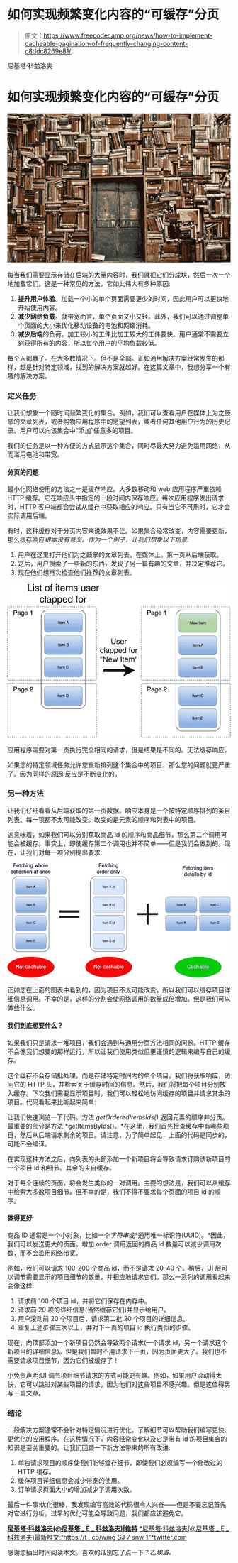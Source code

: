 # 如何实现频繁变化内容的“可缓存”分页

> 原文：<https://www.freecodecamp.org/news/how-to-implement-cacheable-pagination-of-frequently-changing-content-c8ddc8269e81/>

尼基塔·科兹洛夫

# 如何实现频繁变化内容的“可缓存”分页

![1*ZOBmn2PAMPUtQkidXEPjtg](img/97da23aa58b9d011f268c8e6704c54d1.png)

每当我们需要显示存储在后端的大量内容时，我们就把它们分成块，然后一次一个地加载它们。这是一种常见的方法，它如此伟大有多种原因:

1.  **提升用户体验**。加载一个小的单个页面需要更少的时间，因此用户可以更快地开始使用内容。
2.  **减少网络负载**。就带宽而言，单个页面又小又轻。此外，我们可以通过调整单个页面的大小来优化移动设备的电池和网络消耗。
3.  **减少后端**的负荷。加工较小的工件比加工较大的工件要快。用户通常不需要立刻获得所有的内容，所以每个用户的平均负载较低。

每个人都赢了。在大多数情况下。但不是全部。正如通用解决方案经常发生的那样，越是针对特定领域，找到的解决方案就越好。在这篇文章中，我想分享一个有趣的解决方案。

### 定义任务

让我们想象一个随时间频繁变化的集合。例如，我们可以查看用户在媒体上为之鼓掌的文章列表，或者购物应用程序中的愿望列表，或者任何其他用户行为的历史记录。用户可以向该集合中“添加”任意多的项目。

我们的任务是以一种方便的方式显示这个集合，同时尽最大努力避免滥用网络，从而滥用电池和带宽。

#### 分页的问题

最小化网络使用的方法之一是缓存响应。大多数移动和 web 应用程序严重依赖 HTTP 缓存。它在响应头中指定的一段时间内保存响应。每次应用程序发出请求时，HTTP 客户端都会尝试从缓存中获取相应的响应。只有当它不可用时，它才会实际调用后端。

有时，这种缓存对于分页内容来说效果不佳。如果集合经常改变，内容需要更新，那么缓存响应*根本没有意义。作为一个例子，让我们想象以下场景:*

1.  用户在这里打开他们为之鼓掌的文章列表，在媒体上。第一页从后端获取。
2.  之后，用户搜索了一些新的东西，发现了另一篇有趣的文章，并决定推荐它。
3.  现在他们想再次检查他们推荐的文章列表。

![1*kicseJ7nvQxQLOLlOTHYaw](img/2261b3f1249ee04407e85af25a1c7c40.png)

应用程序需要对第一页执行完全相同的请求，但是结果是不同的。无法缓存响应。

如果您的特定领域任务允许您重新排列这个集合中的项目，那么您的问题就更严重了。因为同样的原因:反应是不断变化的。

### 另一种方法

让我们仔细看看从后端获取的第一页数据。响应本身是一个按特定顺序排列的条目列表。每一项都不太可能改变。改变的是元素的顺序和列表中的项目。

这意味着，如果我们可以分别获取商品 id 的顺序和商品细节，那么第二个调用可能会被缓存。事实上，即使缓存第二个调用也并不简单——但是我们会做到的。现在，让我们对每一项分别提出要求:

![1*aY5DZA9XOAH17uDjCGTqAA](img/3704c90dfff1239009eee69ffcc584ec.png)

正如您在上面的图表中看到的，因为项目不太可能改变，所以我们可以缓存项目详细信息调用。不幸的是，这样的分割会使网络调用的数量成倍增加。但是我们可以做些什么。

#### 我们到底想要什么？

如果我们只是请求一堆项目，我们会遇到与通用分页方法相同的问题。HTTP 缓存不会像我们想要的那样运行，所以让我们使用类似但更谨慎的逻辑来编写自己的缓存。

这个缓存不会存储批处理，而是存储特定时间内的单个项目。我们将获取响应，访问它的 HTTP 头，并检索关于缓存时间的信息。然后，我们将把每个项目分别放入缓存。下次我们需要显示项目时，我们可以轻松地访问缓存的项目并请求其余的项目。代码看起来比听起来简单:

让我们快速浏览一下代码。方法 *getOrderedItemsIds()* 返回元素的顺序并分页。最重要的部分是方法 *getItemsByIds()。*在这里，我们首先检查缓存中有哪些项目，然后从后端请求剩余的项目。请注意，为了简单起见，上面的代码是同步的，可能不会编译。

在实现这种方法之后，向列表的头部添加一个新项目将会导致请求订购该新项目的一个项目 id 和细节。其余的来自缓存。

对于每个连续的页面，将会发生类似的一对调用。主要的想法是，我们可以从缓存中检索大多数项目细节。但不幸的是，我们不得不要求每个页面的项目 id 的顺序。

#### 做得更好

商品 ID 通常是一个小对象，比如一个*字符串*或*通用唯一标识符(UUID)。*因此，我们可以发送更大的页面。增加 order 调用返回的商品 id 数量可以减少调用次数，而不会滥用网络带宽。

例如，我们可以请求 100-200 个商品 id，而不是请求 20-40 个。稍后，UI 层可以调节需要显示的项目细节的数量，并相应地请求它们。那么一系列的调用看起来会像这样:

1.  请求前 100 个项目 id，并将它们保存在内存中。
2.  请求前 20 项的详细信息(当然缓存它们)并显示给用户。
3.  用户滚动前 20 个项目后，请求第二批 20 个项目的详细信息。
4.  重复上述步骤三次以上，并对下一页的项目 id 执行类似的步骤。

现在，向顶部添加一个新项目仍然会导致两个请求(一个请求 id，另一个请求这个新项目的详细信息)。但是我们暂时不用请求下一页，因为页面更大了。我们也不需要请求项目细节，因为它们被缓存了！

小免责声明:UI 调节项目细节请求的方式可能更有趣。例如，如果用户滚动得太快，它可以跳过对某些项目的请求，因为他们对这些项目不感兴趣。但是这值得另写一篇文章。

### 结论

一般解决方案通常不会针对特定情况进行优化。了解细节可以帮助我们编写更快、更优化的应用程序。在这种情况下，内容经常变化以及它是带有 id 的项目集合的知识是至关重要的。让我们回顾一下新方法带来的所有改进:

1.  单独请求项目的顺序使我们能够缓存细节，即使我们必须编写一个修改过的 HTTP 缓存。
2.  缓存项目详细信息会减少带宽的使用。
3.  订单请求页面大小的增加减少了调用次数。

最后一件事:优化很棒，我发现编写高效的代码很令人兴奋——但是不要忘记首先对它进行分析。过早的优化可能会导致问题，我们都应该避免它。

[**尼基塔·科兹洛夫(@尼基塔 _ E _ 科兹洛夫)|推特**](https://twitter.com/Nikita_E_Kozlov)
[*尼基塔·科兹洛夫(@尼基塔 _ E _ 科兹洛夫)最新推文:“https://t . co/wmg SJ 7 snw 1”*twitter.com](https://twitter.com/Nikita_E_Kozlov)

感谢您抽出时间阅读本文。喜欢的话别忘了点一下？乙*埃洛。*